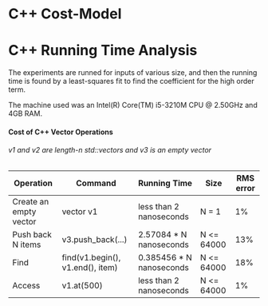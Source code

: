 # C++ Cost-Model

# C++ Running Time Analysis

The experiments are runned for inputs of various size, and then the running time is found by a least-squares fit to find the coefficient for the high order term. 

The machine used was an Intel(R) Core(TM) i5-3210M CPU @ 2.50GHz and 4GB RAM.

#### Cost of C++ Vector Operations
###### v1 and v2 are length-n std::vectors<int> and v3 is an empty vector
| Operation | Command | Running Time | Size | RMS error |
| --- | --- | --- | --- | --- |
| Create an empty vector | vector<int> v1 | less than 2 nanoseconds | N = 1 | 1% |
| Push back N items | v3.push_back(...) | 2.57084 * N nanoseconds | N <= 64000 | 13% |
| Find | find(v1.begin(), v1.end(), item) | 0.385456 * N nanoseconds | N <= 64000 | 18% |
| Access | v1.at(500) | less than 2 nanoseconds | N <= 64000 | 1% |

